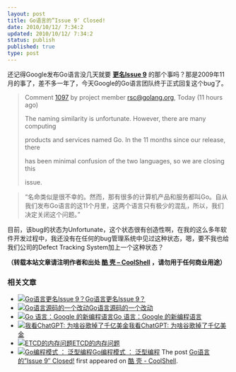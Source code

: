 ```yaml
---
layout: post
title: Go语言的”Issue 9″ Closed!
date: 2010/10/12/ 7:34:2
updated: 2010/10/12/ 7:34:2
status: publish
published: true
type: post
---
```


还记得Google发布Go语言没几天就要 [**更名Issue 9**](https://coolshell.cn/articles/1781.html) 的那个事吗？那是2009年11月的事了，差不多一年了，今天Google的Go语言团队终于正式回复这个bug了。



> Comment [1097](http://code.google.com/p/go/issues/detail?id=9#c1097) by project member [rsc@golang.org](http://code.google.com/u/rsc@golang.org/), Today (11 hours ago)
> 
> 
> The naming similarity is unfortunate. However, there are many computing  
> 
> products and services named Go. In the 11 months since our release, there  
> 
> has been minimal confusion of the two languages, so we are closing this  
> 
> issue.
> 
> 



> “名命类似是很不幸的。然而，那有很多的计算机产品和服务都叫Go。自从我们发布Go语言的这11个月里，这两个语言只有极少的混乱，所以，我们决定关闭这个问题。”
> 
> 


目前，该bug的状态为Unfortunate，这个状态很有创造性啊，在我的这么多年软件开发过程中，我还没有在任何的bug管理系统中见过这种状态，嗯，要不我也给我们公司的Defect Tracking System加上一个这种状态？



**（转载本站文章请注明作者和出处 [酷 壳 – CoolShell](https://coolshell.cn/) ，请勿用于任何商业用途）**



### 相关文章

* [![Go语言更名Issue 9？](https://coolshell.cn/wp-content/plugins/wordpress-23-related-posts-plugin/static/thumbs/25.jpg)](https://coolshell.cn/articles/1781.html)[Go语言更名Issue 9？](https://coolshell.cn/articles/1781.html)
* [![Go语言源码的一个改动](https://coolshell.cn/wp-content/uploads/2009/11/spell_it_with_e-150x150.jpg)](https://coolshell.cn/articles/1761.html)[Go语言源码的一个改动](https://coolshell.cn/articles/1761.html)
* [![Go 语言：Google 的新编程语言](https://coolshell.cn/wp-content/plugins/wordpress-23-related-posts-plugin/static/thumbs/28.jpg)](https://coolshell.cn/articles/1751.html)[Go 语言：Google 的新编程语言](https://coolshell.cn/articles/1751.html)
* [![我看ChatGPT: 为啥谷歌掉了千亿美金](https://coolshell.cn/wp-content/uploads/2023/02/chatgpt-150x150.jpg)](https://coolshell.cn/articles/22398.html)[我看ChatGPT: 为啥谷歌掉了千亿美金](https://coolshell.cn/articles/22398.html)
* [![ETCD的内存问题](https://coolshell.cn/wp-content/uploads/2022/05/etcd-150x150.png)](https://coolshell.cn/articles/22242.html)[ETCD的内存问题](https://coolshell.cn/articles/22242.html)
* [![Go编程模式 ： 泛型编程](https://coolshell.cn/wp-content/uploads/2021/09/go-generics-150x150.png)](https://coolshell.cn/articles/21615.html)[Go编程模式 ： 泛型编程](https://coolshell.cn/articles/21615.html)
The post [Go语言的”Issue 9″ Closed!](https://coolshell.cn/articles/3156.html) first appeared on [酷 壳 - CoolShell](https://coolshell.cn).